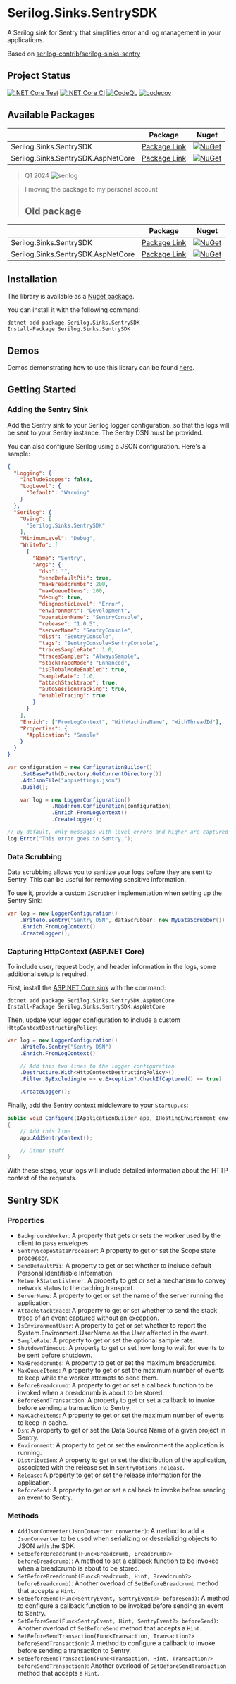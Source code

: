 # Serilog.Sinks.SentrySDK

A Serilog sink for Sentry that simplifies error and log management in your applications.

Based on [serilog-contrib/serilog-sinks-sentry](https://github.com/serilog-contrib/serilog-sinks-sentry)

## Project Status

[![.NET Core Test](https://github.com/antoinebou12/Serilog.Sinks.SentrySDK/actions/workflows/tests.yml/badge.svg)](https://github.com/antoinebou12/Serilog.Sinks.SentrySDK/actions/workflows/tests.yml)
[![.NET Core CI](https://github.com/antoinebou12/Serilog.Sinks.SentrySDK/actions/workflows/CI.yml/badge.svg)](https://github.com/antoinebou12/Serilog.Sinks.SentrySDK/actions/workflows/CI.yml)
[![CodeQL](https://github.com/antoinebou12/Serilog.Sinks.SentrySDK/actions/workflows/codeql.yml/badge.svg)](https://github.com/antoinebou12/Serilog.Sinks.SentrySDK/actions/workflows/codeql.yml)
[![codecov](https://codecov.io/gh/antoinebou12/Serilog.Sinks.SentrySDK/branch/main/graph/badge.svg?token=DKLJUGCpI4)](https://codecov.io/gh/antoinebou12/Serilog.Sinks.SentrySDK)

## Available Packages

|                                    | Package                                                                            | Nuget                                                                                                                                                 |
| ---------------------------------- | ---------------------------------------------------------------------------------- | ----------------------------------------------------------------------------------------------------------------------------------------------------- |
| Serilog.Sinks.SentrySDK            | [Package Link](https://www.nuget.org/packages/Serilog.Sinks.SentrySDK.6/)            | [![NuGet](https://img.shields.io/nuget/v/Serilog.Sinks.SentrySDK.6.svg)](https://www.nuget.org/packages/Serilog.Sinks.SentrySDK.6/)                       |
| Serilog.Sinks.SentrySDK.AspNetCore | [Package Link](https://www.nuget.org/packages/Serilog.Sinks.SentrySDK.AspNetCore.6/) | [![NuGet](https://img.shields.io/nuget/v/Serilog.Sinks.SentrySDK.AspNetCore.6.svg)](https://www.nuget.org/packages/Serilog.Sinks.SentrySDK.AspNetCore.6/) |


> Q1 2024
> ![serilog](https://github.com/antoinebou12/Serilog.Sinks.SentrySDK/assets/13888068/9bd394c0-0c78-4676-93ca-a7594fbeb537)

> I moving the package to my personal account
> ## Old package

|                                    | Package                                                                            | Nuget                                                                                                                                                 |
| ---------------------------------- | ---------------------------------------------------------------------------------- | ----------------------------------------------------------------------------------------------------------------------------------------------------- |
| Serilog.Sinks.SentrySDK            | [Package Link](https://www.nuget.org/packages/Serilog.Sinks.SentrySDK/)            | [![NuGet](https://img.shields.io/nuget/v/Serilog.Sinks.SentrySDK.svg)](https://www.nuget.org/packages/Serilog.Sinks.SentrySDK/)                       |
| Serilog.Sinks.SentrySDK.AspNetCore | [Package Link](https://www.nuget.org/packages/Serilog.Sinks.SentrySDK.AspNetCore/) | [![NuGet](https://img.shields.io/nuget/v/Serilog.Sinks.SentrySDK.AspNetCore.svg)](https://www.nuget.org/packages/Serilog.Sinks.SentrySDK.AspNetCore/) |


## Installation

The library is available as a [Nuget package](https://www.nuget.org/packages/Serilog.Sinks.SentrySDK/).

You can install it with the following command:

```
dotnet add package Serilog.Sinks.SentrySDK
Install-Package Serilog.Sinks.SentrySDK
```

## Demos

Demos demonstrating how to use this library can be found [here](demos/).

## Getting Started

### Adding the Sentry Sink

Add the Sentry sink to your Serilog logger configuration, so that the logs will be sent to your Sentry instance. The Sentry DSN must be provided.

You can also configure Serilog using a JSON configuration. Here's a sample:

```json
{
  "Logging": {
    "IncludeScopes": false,
    "LogLevel": {
      "Default": "Warning"
    }
  },
  "Serilog": {
    "Using": [
      "Serilog.Sinks.SentrySDK"
    ],
    "MinimumLevel": "Debug",
    "WriteTo": [
      {
        "Name": "Sentry",
        "Args": {
          "dsn": "",
          "sendDefaultPii": true,
          "maxBreadcrumbs": 200,
          "maxQueueItems": 100,
          "debug": true,
          "diagnosticLevel": "Error",
          "environment": "Development",
          "operationName": "SentryConsole",
          "release": "1.0.5",
          "serverName": "SentryConsole",
          "dist": "SentryConsole",
          "tags": "SentryConsole=SentryConsole",
          "tracesSampleRate": 1.0,
          "tracesSampler": "AlwaysSample",
          "stackTraceMode": "Enhanced",
          "isGlobalModeEnabled": true,
          "sampleRate": 1.0,
          "attachStacktrace": true,
          "autoSessionTracking": true,
          "enableTracing": true
        }
      }
    ],
    "Enrich": ["FromLogContext", "WithMachineName", "WithThreadId"],
    "Properties": {
      "Application": "Sample"
    }
  }
}
```

```csharp
var configuration = new ConfigurationBuilder()
    .SetBasePath(Directory.GetCurrentDirectory())
    .AddJsonFile("appsettings.json")
    .Build();

    var log = new LoggerConfiguration()
              .ReadFrom.Configuration(configuration)
              .Enrich.FromLogContext()
              .CreateLogger();

// By default, only messages with level errors and higher are captured
log.Error("This error goes to Sentry.");
```

### Data Scrubbing

Data scrubbing allows you to sanitize your logs before they are sent to Sentry. This can be useful for removing sensitive information.

To use it, provide a custom `IScrubber` implementation when setting up the Sentry Sink:

```csharp
var log = new LoggerConfiguration()
    .WriteTo.Sentry("Sentry DSN", dataScrubber: new MyDataScrubber())
    .Enrich.FromLogContext()
    .CreateLogger();
```

### Capturing HttpContext (ASP.NET Core)

To include user, request body, and header information in the logs, some additional setup is required.

First, install the [ASP.NET Core sink](https://www.nuget.org/packages/Serilog.Sinks.SentrySDK.AspNetCore/) with the command:

```
dotnet add package Serilog.Sinks.SentrySDK.AspNetCore
Install-Package Serilog.Sinks.SentrySDK.AspNetCore
```

Then, update your logger configuration to include a custom `HttpContextDestructingPolicy`:

```csharp
var log = new LoggerConfiguration()
    .WriteTo.Sentry("Sentry DSN")
    .Enrich.FromLogContext()

    // Add this two lines to the logger configuration
    .Destructure.With<HttpContextDestructingPolicy>()
    .Filter.ByExcluding(e => e.Exception?.CheckIfCaptured() == true)

    .CreateLogger();
```

Finally, add the Sentry context middleware to your `Startup.cs`:

```csharp
public void Configure(IApplicationBuilder app, IHostingEnvironment env, ILoggerFactory loggerFactory)
{
    // Add this line
    app.AddSentryContext();

    // Other stuff
}
```

With these steps, your logs will include detailed information about the HTTP context of the requests.


## Sentry SDK
### Properties
* `BackgroundWorker`: A property that gets or sets the worker used by the client to pass envelopes.
* `SentryScopeStateProcessor`: A property to get or set the Scope state processor.
* `SendDefaultPii`: A property to get or set whether to include default Personal Identifiable Information.
* `NetworkStatusListener`: A property to get or set a mechanism to convey network status to the caching transport.
* `ServerName`: A property to get or set the name of the server running the application.
* `AttachStacktrace`: A property to get or set whether to send the stack trace of an event captured without an exception.
* `IsEnvironmentUser`: A property to get or set whether to report the System.Environment.UserName as the User affected in the event.
* `SampleRate`: A property to get or set the optional sample rate.
* `ShutdownTimeout`: A property to get or set how long to wait for events to be sent before shutdown.
* `MaxBreadcrumbs`: A property to get or set the maximum breadcrumbs.
* `MaxQueueItems`: A property to get or set the maximum number of events to keep while the worker attempts to send them.
* `BeforeBreadcrumb`: A property to get or set a callback function to be invoked when a breadcrumb is about to be stored.
* `BeforeSendTransaction`: A property to get or set a callback to invoke before sending a transaction to Sentry.
* `MaxCacheItems`: A property to get or set the maximum number of events to keep in cache.
* `Dsn`: A property to get or set the Data Source Name of a given project in Sentry.
* `Environment`: A property to get or set the environment the application is running.
* `Distribution`: A property to get or set the distribution of the application, associated with the release set in `SentryOptions.Release`.
* `Release`: A property to get or set the release information for the application.
* `BeforeSend`: A property to get or set a callback to invoke before sending an event to Sentry.

### Methods
* `AddJsonConverter(JsonConverter converter)`: A method to add a `JsonConverter` to be used when serializing or deserializing objects to JSON with the SDK.
* `SetBeforeBreadcrumb(Func<Breadcrumb, Breadcrumb?> beforeBreadcrumb)`: A method to set a callback function to be invoked when a breadcrumb is about to be stored.
* `SetBeforeBreadcrumb(Func<Breadcrumb, Hint, Breadcrumb?> beforeBreadcrumb)`: Another overload of `SetBeforeBreadcrumb` method that accepts a `Hint`.
* `SetBeforeSend(Func<SentryEvent, SentryEvent?> beforeSend)`: A method to configure a callback function to be invoked before sending an event to Sentry.
* `SetBeforeSend(Func<SentryEvent, Hint, SentryEvent?> beforeSend)`: Another overload of `SetBeforeSend` method that accepts a `Hint`.
* `SetBeforeSendTransaction(Func<Transaction, Transaction?> beforeSendTransaction)`: A method to configure a callback to invoke before sending a transaction to Sentry.
* `SetBeforeSendTransaction(Func<Transaction, Hint, Transaction?> beforeSendTransaction)`: Another overload of `SetBeforeSendTransaction` method that accepts a `Hint`.
